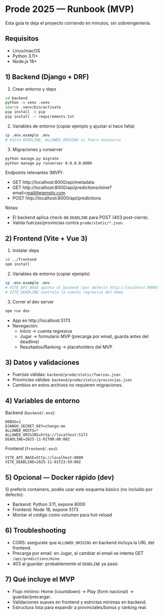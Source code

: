 # Prode 2025 — Runbook (MVP)

Esta guía te deja el proyecto corriendo en minutos, sin sobreingeniería.

## Requisitos
- Linux/macOS
- Python 3.11+
- Node.js 18+

## 1) Backend (Django + DRF)

1. Crear entorno y deps
```bash
cd backend
python -m venv .venv
source .venv/bin/activate
pip install -U pip
pip install -r requirements.txt
```

2. Variables de entorno (copiar ejemplo y ajustar si hace falta)
```bash
cp .env.example .env
# Editá DEADLINE, ALLOWED_ORIGINS si fuera necesario
```

3. Migraciones y runserver
```bash
python manage.py migrate
python manage.py runserver 0.0.0.0:8000
```

Endpoints relevantes (MVP):
- GET http://localhost:8000/api/metadata
- GET http://localhost:8000/api/predictions/mine?email=mail@ejemplo.com
- POST http://localhost:8000/api/predictions

Notas:
- El backend aplica check de `DEADLINE` para POST (403 post-cierre).
- Valida fuerzas/provincias contra `prode/static/*.json`.

## 2) Frontend (Vite + Vue 3)

1. Instalar deps
```bash
cd ../frontend
npm install
```

2. Variables de entorno (copiar ejemplo)
```bash
cp .env.example .env
# VITE_API_BASE apunta al backend (por defecto http://localhost:8000)
# VITE_DEADLINE controla la cuenta regresiva del Home
```

3. Correr el dev server
```bash
npm run dev
```

- App en http://localhost:5173
- Navegación:
  - Inicio → cuenta regresiva
  - Jugar → formulario MVP (precarga por email, guarda antes del deadline)
  - Resultados/Ranking → placeholders del MVP

## 3) Datos y validaciones
- Fuerzas válidas: `backend/prode/static/fuerzas.json`
- Provincias válidas: `backend/prode/static/provincias.json`
- Cambios en estos archivos no requieren migraciones.

## 4) Variables de entorno
Backend (`backend/.env`):
```
DEBUG=1
DJANGO_SECRET_KEY=change-me
ALLOWED_HOSTS=*
ALLOWED_ORIGINS=http://localhost:5173
DEADLINE=2025-11-01T00:00:00Z
```

Frontend (`frontend/.env`):
```
VITE_API_BASE=http://localhost:8000
VITE_DEADLINE=2025-11-01T23:59:00Z
```

## 5) Opcional — Docker rápido (dev)

Si preferís containers, podés usar este esquema básico (no incluido por defecto):
- Backend: Python 3.11, expone 8000
- Frontend: Node 18, expone 5173
- Montar el código como volumen para hot-reload

## 6) Troubleshooting
- CORS: asegurate que `ALLOWED_ORIGINS` en backend incluya la URL del frontend.
- Precarga por email: en Jugar, al cambiar el email se intenta GET `/api/predictions/mine`.
- 403 al guardar: probablemente el `DEADLINE` ya pasó.

## 7) Qué incluye el MVP
- Flujo mínimo: Home (countdown) → Play (form nacional) → guardar/precargar.
- Validaciones suaves en frontend y estrictas mínimas en backend.
- Estructura lista para expandir a provinciales/bonus y ranking real.

